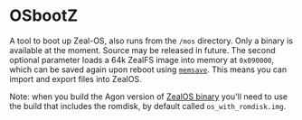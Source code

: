 # OSbootZ
A tool to boot up Zeal-OS, also runs from the `/mos` directory. Only a binary is available at the moment. Source may be released in future. The second optional parameter loads a 64k ZealFS image into memory at `0x090000`, which can be saved again upon reboot using [`memsave`](https://github.com/sijnstra/agon-projects/edit/main/memsave/). This means you can import and export files into ZealOS.

Note: when you build the Agon version of [ZealOS binary](https://github.com/sijnstra/Zeal-8-bit-OS) you'll need to use the build that includes the romdisk, by default called `os_with_romdisk.img`.
